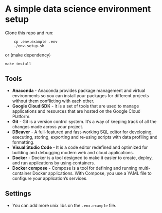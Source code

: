 # A simple data science environment setup

Clone this repo and run:
```
	cp .env.example .env
	./env-setup.sh
```
or (make dependency)
```
make install
```

## Tools

- **Anaconda** - Anaconda provides package management and virtual environments so you can install your packages for different projects without them conflicting with each other.
- **Google Cloud SDK** - It is a set of tools that are used to manage applications and resources that are hosted on the Google Cloud Platform.
- **Git** - Git is a version control system. It’s a way of keeping track of all the changes made across your project.
- **DBeaver** - A full-featured and fast-working SQL editor for developing, executing, storing, exporting and re-using scripts with data profiling and formatting.
- **Visual Studio Code** - It is a code editor redefined and optimized for building and debugging modern web and cloud applications. 
- **Docker** - Docker is a tool designed to make it easier to create, deploy, and run applications by using containers. 
- **Docker compose** - Compose is a tool for defining and running multi-container Docker applications. With Compose, you use a YAML file to configure your application’s services.

## Settings 

- You can add more unix libs on the `.enx.example` file.

